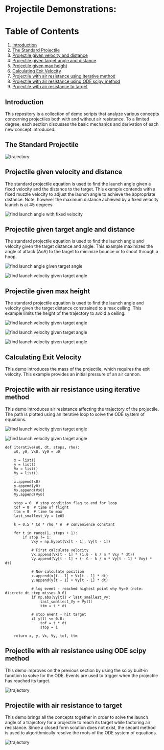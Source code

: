 # Projectile Demonstrations:

# Table of Contents
1. [Introduction](#introduction)
2. [The Standard Projectile](#the-standard-projectile)
3. [Projectile given velocity and distance](#projectile-given-velocity-and-distance)
4. [Projectile given target angle and distance](#projectile-given-target-angle-and-distance)
5. [Projectile given max height](#projectile-given-max-height)
6. [Calculating Exit Velocity](#calculating-exit-velocity)
7. [Projectile with air resistance using iterative method](#projectile-with-air-resistance-using-iterative-method)
8. [Projectile with air resistance using ODE scipy method](#projectile-with-air-resistance-using-ODE-scipy-method)
9. [Projectile with air resistance to target](#projectile-with-air-resistance-to-target)

## Introduction

This repository is a collection of demo scripts that analyze various concepts concerning projectiles both with and
without air resistance. To a limited degree, each section discusses the basic mechanics and derivation of each new
concept introduced.

## The Standard Projectile

![trajectory](https://latex.codecogs.com/svg.image?\bg_white&space;y&space;=&space;y_0&space;&plus;&space;tan(\theta_{i})&space;x&space;-&space;\frac{g}{2V_{0}^2cos(\theta_{i})}x&space;^2)

## Projectile given velocity and distance

The standard projectile equation is used to find the launch angle given a fixed velocity and the distance to the target.
This example contends with a fixed muzzle velocity to adjust the launch angle to achieve the appropriate distance. Note,
however the maximum distance achieved by a fixed velocity launch is at 45 degrees.

<!-- \theta_{i}=tan^{-1} \left(\frac{V_{0}^{2} + \sqrt{V_{0}^{4} - g(g x_{final}^2 + 2(y_{final} - y_{0})V_{0}^{2})}}{g x_{final}}\right) -->
![find launch angle with fixed velocity](https://latex.codecogs.com/svg.image?\bg_white&space;\theta_{i}=tan^{-1}&space;\left(\frac{V_{0}^{2}&space;&plus;&space;\sqrt{V_{0}^{4}&space;-&space;g(g&space;x_{final}^2&space;&plus;&space;2(y_{final}&space;-&space;y_{0})V_{0}^{2})}}{g&space;x_{final}}\right))

## Projectile given target angle and distance

The standard projectile equation is used to find the launch angle and velocity given the target distance and angle. This
example maximizes the angle of attack (AoA) to the target to minimize bounce or to shoot through a hoop.

<!-- \theta_{i} = tan^{-1}\left(\frac{-x_{final}tan(\theta_{final}) - 2(y_{0} + y_{final})}{x_{final}}\right) -->
![find launch angle given target angle](https://latex.codecogs.com/svg.image?\bg_white&space;\theta_{i}&space;=&space;tan^{-1}\left(\frac{-x_{final}tan(\theta_{final})&space;-&space;2(y_{0}&space;&plus;&space;y_{final})}{x_{final}}\right))

<!-- V_{0}=\frac{1}{cos(\theta_{i})} \sqrt{\frac{g x_{final}}{tan(\theta_{i}) - tan(\theta_{final})}} -->
![find launch velocity given target angle](https://latex.codecogs.com/svg.image?\bg_white&space;V_{0}=\frac{1}{cos(\theta_{i})}&space;\sqrt{\frac{g&space;x_{final}}{tan(\theta_{i})&space;-&space;tan(\theta_{final})}})

## Projectile given max height

The standard projectile equation is used to find the launch angle and velocity given the target distance constrained to
a max ceiling. This example limits the height of the trajectory to avoid a ceiling.

<!-- \theta_{final}=tan^{-1}\left({tan(\theta_{i})-\frac{x_{final}}{2(y_{max}- y_{0})}tan^2(\theta_{i})}\right) -->
![find launch velocity given target angle](https://latex.codecogs.com/svg.image?\bg_white&space;\theta_{final}=tan^{-1}\left({tan(\theta_{i})-\frac{x_{final}}{2(y_{max}-&space;y_{0})}tan^2(\theta_{i})}\right))

<!-- \theta_{i}=tan^{-1}\left(\frac{2(y_{max}-h) + \sqrt{(y_{max}-y_{0})(y_{max}-y_{final}})}{x_{final}}\right) -->
![find launch velocity given target angle](https://latex.codecogs.com/svg.image?\bg_white&space;\theta_{i}=tan^{-1}\left(\frac{2(y_{max}-h)&space;&plus;&space;\sqrt{(y_{max}-y_{0})(y_{max}-y_{final}})}{x_{final}}\right))

<!-- V_{0}=\frac{1}{cos(\theta_{i})} \sqrt{\frac{g x_{final}}{tan(\theta_{i}) - tan(\theta_{final})}} -->
![find launch velocity given target angle](https://latex.codecogs.com/svg.image?\bg_white&space;V_{0}=\frac{1}{cos(\theta_{i})}&space;\sqrt{\frac{g&space;x_{final}}{tan(\theta_{i})&space;-&space;tan(\theta_{final})}})

## Calculating Exit Velocity

This demo introduces the mass of the projectile, which requires the exit velocity. This example provides an initial pressure of an air cannon. 

## Projectile with air resistance using iterative method

This demo introduces air resistance affecting the trajectory of the projectile. The path is plotted using an iterative loop to solve the ODE system of equations.


![find launch velocity given target angle](https://latex.codecogs.com/svg.image?\frac{\mathrm{d}&space;}{\mathrm{d}&space;x}\begin{pmatrix}x\\y\\V_{x}\\V_{y}\end{pmatrix}=\begin{pmatrix}\begin{array}{l}V_{x}\\V_{y}\\-{\mu}V_{x}\sqrt{V_{x}^2&plus;V_{y}^2}\\-{\mu}V_{y}\sqrt{V_{x}^2&plus;V_{y}^2}-g\end{pmatrix}\end{array}&space;=\begin{pmatrix}\begin{array}{l}V_{x}\\V_{y}\\-{\mu}V_{x}V_{0}\\-{\mu}V_{y}V_{0}-g\end{array}\end{array}&space;)


![find launch velocity given target angle](https://latex.codecogs.com/svg.image?\begin{matrix}{\mu}=\frac{k}{m}&\text{and}&k=\frac{1}{2}C_{d}{\rho}_{air}A\\\end{matrix})


    def iterative(u0, dt, steps, rho):
        x0, y0, Vx0, Vy0 = u0

        x = list()
        y = list()
        Vx = list()
        Vy = list()
    
        x.append(x0)
        y.append(y0)
        Vx.append(Vx0)
        Vy.append(Vy0)
    
        stop = 0  # stop condition flag to end for loop
        tof = 0  # time of flight
        ttm = 0  # time to max
        last_smallest_Vy = 1e05
    
        k = 0.5 * Cd * rho * A  # convenience constant
    
        for t in range(1, steps + 1):
            if stop != 1:
                Vxy = np.hypot(Vx[t - 1], Vy[t - 1])
    
                # First calculate velocity
                Vx.append(Vx[t - 1] * (1.0 - k / m * Vxy * dt))
                Vy.append(Vy[t - 1] + (- G - k / m * Vy[t - 1] * Vxy) * dt)
    
                # Now calculate position
                x.append(x[t - 1] + Vx[t - 1] * dt)
                y.append(y[t - 1] + Vy[t - 1] * dt)
    
                # log event - reached highest point why Vy=0 (note: discrete dt step misses 0.0)
                if np.abs(Vy[t]) < last_smallest_Vy:
                    last_smallest_Vy = Vy[t]
                    ttm = t * dt
    
                # stop event - hit target
                if y[t] <= 0.0:
                    tof = t * dt
                    stop = 1
    
        return x, y, Vx, Vy, tof, ttm


## Projectile with air resistance using ODE scipy method

This demo improves on the previous section by using the scipy built-in function to solve for the ODE. Events are used to trigger when the projectile has reached its target.

![trajectory](https://latex.codecogs.com/svg.image?\bg_white&space;y&space;=&space;y_0&space;&plus;&space;tan(\theta_{i})&space;x&space;-&space;\frac{g}{2V_{0}^2cos(\theta_{i})}x&space;^2)

## Projectile with air resistance to target

This demo brings all the concepts together in order to solve the launch angle of a trajectory for a projectile to reach its target while factoring air resistance. Since a closed form solution does not exist, the secant method is used to algorithmically resolve the roots of the ODE system of equations.

![trajectory](https://latex.codecogs.com/svg.image?\bg_white&space;y&space;=&space;y_0&space;&plus;&space;tan(\theta_{i})&space;x&space;-&space;\frac{g}{2V_{0}^2cos(\theta_{i})}x&space;^2)
